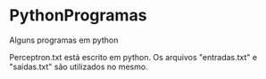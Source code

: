 # PythonProgramas
Alguns programas em python

Perceptron.txt está escrito em python. Os arquivos "entradas.txt" e "saidas.txt" são utilizados no mesmo.

